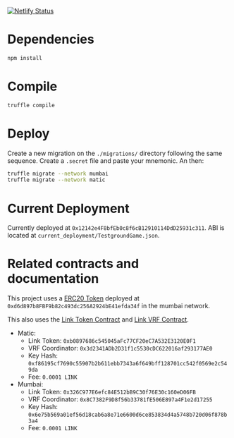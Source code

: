 [![Netlify Status](https://api.netlify.com/api/v1/badges/9842efac-6f38-40a2-843a-cf505beae7a3/deploy-status)](https://app.netlify.com/sites/optimistic-jennings-d2f009/deploys)

# Dependencies

```bash
npm install
```

# Compile

```bash
truffle compile
```

# Deploy

Create a new migration on the `./migrations/` directory following the same sequence. Create a `.secret` file and paste your mnemonic. An then:

```bash
truffle migrate --network mumbai
truffle migrate --network matic
```

# Current Deployment

Currently deployed at `0x12142e4F8bfEb0c8f6cB12910114DdD25931c311`. ABI is located at `current_deployment/TestgroundGame.json`.

# Related contracts and documentation

This project uses a [ERC20 Token](https://github.com/BlockchainTestground/MaticERC20) deployed at `0xd6d897b8FBF9b82c493dc256A2924bE41efda34f` in the mumbai network.

This also uses the [Link Token Contract](https://docs.chain.link/docs/link-token-contracts/) and [Link VRF Contract](https://docs.chain.link/docs/vrf-contracts/).

* Matic:
  * Link Token: `0xb0897686c545045aFc77CF20eC7A532E3120E0F1`
  * VRF Coordinator: `0x3d2341ADb2D31f1c5530cDC622016af293177AE0`
  * Key Hash: `0xf86195cf7690c55907b2b611ebb7343a6f649bff128701cc542f0569e2c549da`
  * Fee: `0.0001 LINK`
* Mumbai: 
  * Link Token: `0x326C977E6efc84E512bB9C30f76E30c160eD06FB`
  * VRF Coordinator: `0x8C7382F9D8f56b33781fE506E897a4F1e2d17255`
  * Key Hash: `0x6e75b569a01ef56d18cab6a8e71e6600d6ce853834d4a5748b720d06f878b3a4`
  * Fee: `0.0001 LINK`
